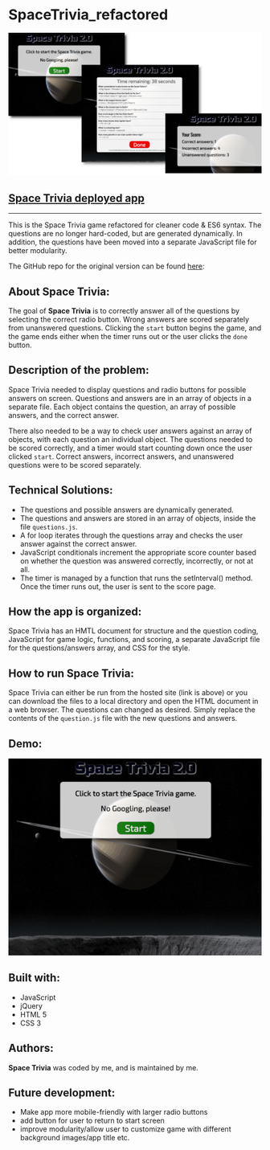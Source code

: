 # SpaceTrivia_refactored

![Space Trivia game](./assets/images/app_screenshot.png)

## [Space Trivia deployed app](https://dirk-dev.github.io/SpaceTrivia_refactored/)

---

This is the Space Trivia game refactored for cleaner code &amp; ES6 syntax. The questions are no longer hard-coded, but are generated dynamically. In addition, the questions have been moved into a separate JavaScript file for better modularity.

The GitHub repo for the original version can be found [here](https://github.com/dirk-dev/SpaceTriviaGame-v1):

## About Space Trivia:

The goal of **Space Trivia** is to correctly answer all of the questions by selecting the correct radio button. Wrong answers are scored separately from unanswered questions. Clicking the `start` button begins the game, and the game ends either when the timer runs out or the user clicks the `done` button.

## Description of the problem:

Space Trivia needed to display questions and radio buttons for possible answers on screen. Questions and answers are in an array of objects in a separate file. Each object contains the question, an array of possible answers, and the correct answer.

There also needed to be a way to check user answers against an array of objects, with each question an individual object. The questions needed to be scored correctly, and a timer would start counting down once the user clicked `start`. Correct answers, incorrect answers, and unanswered questions were to be scored separately.

## Technical Solutions:

- The questions and possible answers are dynamically generated.
- The questions and answers are stored in an array of objects, inside the file `questions.js`.
- A for loop iterates through the questions array and checks the user answer against the correct answer.
- JavaScript conditionals increment the appropriate score counter based on whether the question was answered correctly, incorrectly, or not at all.
- The timer is managed by a function that runs the setInterval() method. Once the timer runs out, the user is sent to the score page.

## How the app is organized:

Space Trivia has an HMTL document for structure and the question coding, JavaScript for game logic, functions, and scoring, a separate JavaScript file for the questions/answers array, and CSS for the style.

## How to run Space Trivia:

Space Trivia can either be run from the hosted site (link is above) or you can download the files to a local directory and open the HTML document in a web browser. The questions can changed as desired. Simply replace the contents of the `question.js` file with the new questions and answers.

## Demo:

![Space Trivia demo](./assets/gifs/space_trivia_refactored.gif)

## Built with:

- JavaScript
- jQuery
- HTML 5
- CSS 3

## Authors:

**Space Trivia** was coded by me, and is maintained by me.

## Future development:

- Make app more mobile-friendly with larger radio buttons
- add button for user to return to start screen
- improve modularity/allow user to customize game with different background images/app title etc.
